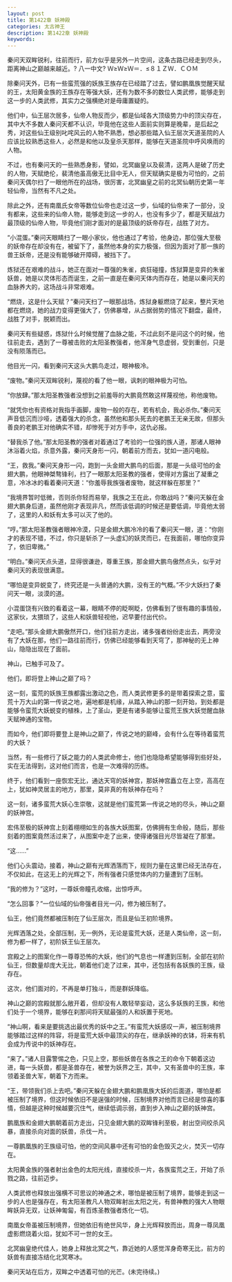 ```yaml
---
layout: post
title: 第1422章 妖神殿
categories: 太古神王
description: 第1422章 妖神殿
keywords:
---
```


秦问天双眸锐利，往前而行，前方似乎是另外一片空间，这条古路已经走到尽头，距离神山之巅越来越近。? 八一中文? Ｗ≥Ｗ≥Ｗ＝．≤８１ＺＷ．ＣＯＭ

除秦问天外，已有一些蛮荒强的妖族王族存在已经踏了过去，譬如鹏凰族觉醒天赋的王，太阳黄金族的王族存在等强大妖，还有为数不多的数位人类武修，能够走到这一步的人类武修，其实力之强横绝对是毋庸置疑的。

他们中，仙王层次居多，仙帝人物反而少，都是仙域各大顶级势力中的顶尖存在，其中大不多数人秦问天都不认识，毕竟他在这些人面前实则算是晚辈，是后起之秀，对这些仙王级别叱咤风云的人物不熟悉，想必那些踏入仙王层次天道圣院的人应该比较熟悉这些人，必然是和他以及皇杀天那样，能够在天道圣院中呼风唤雨的人物。

不过，也有秦问天的一些熟悉身影，譬如，北冥幽皇以及裴清，这两人是破了历史的人物，天赋绝伦，裴清他虽高傲无比目中无人，但天赋确实是极为可怕的，之前秦问天偶尔扫了一眼他所在的战场，很厉害，北冥幽皇之前的北冥仙朝历史第一年轻仙帝，当然有不凡之处。

除此之外，还有南凰氏女帝等数位仙帝也走过这一步，仙域的仙帝来了一部分，没有都来，这些来的仙帝人物，能够走到这一步的人，也没有多少了，都是天赋战力最顶级的仙帝人物，毕竟他们刚才面对的是最顶级的妖帝存在，战胜了对方。

“小混蛋。”秦问天眼睛扫了一眼小家伙，他也通过了考验，他身边，那位强大至极的妖帝存在却没有在，被留下了，虽然他本身的实力极强，但因为面对了那一族的兽王妖帝，还是没有能够破开障碍，被挡下了。

炼狱还在艰难的战斗，她正在面对一尊强的朱雀，疯狂碰撞，炼狱算是变异的朱雀妖兽，她是以灵体形态而诞生，之前一直是在秦问天体内而存在，她是以秦问天的血脉养大的，这场战斗非常艰难。

“燃烧，这是什么天赋？”秦问天扫了一眼那战场，炼狱身躯燃烧了起来，整片天地都在燃烧，她的战力变得更强大了，仿佛暴增，从占据弱势的情况下翻盘，最终，战胜了对手，脱颖而出。

秦问天有些疑惑，炼狱什么时候觉醒了血脉之能，不过此刻不是问这个的时候，他往前走去，遇到了一尊被击败的太阳圣教强者，他浑身气息虚弱，受到重创，只是没有陨落而已。

他目光一闪，看到秦问天这头大鹏鸟走过，眼神极冷。

“废物。”秦问天双眸锐利，蔑视的看了他一眼，讽刺的眼神极为可怕。

“你放肆。”那太阳圣教强者没想到之前羞辱的大鹏竟然敢这样蔑视他，称他废物。

“就凭你也有资格对我指手画脚，废物一般的存在，若有机会，我必杀你。”秦问天声音低沉而沙哑，透着强大的杀念，虽然他和那头死去的老鹏王无亲无故，但那头善良的老鹏王对他确实不错，却惨死于对方手中，这仇必报。

“替我杀了他。”那太阳圣教的强者对着通过了考验的一位强的族人道，那诸人眼神沐浴着火焰，杀意外露，秦问天身形一闪，朝着前方而去，犹如一道闪电般。

“王，救我。”秦问天身形一闪，跑到一头金翅大鹏鸟的后面，那是一头级可怕的金翅大鹏，他眼神桀骜锋利，扫了一眼那太阳圣教的强者，使得对方露出了凝重之意，冷冰冰的看着秦问天道：“你羞辱我族强者废物，就这样躲在那里？”

“我境界暂时低微，否则杀你轻而易举，我族之王在此，你敢战吗？”秦问天躲在金翅大鹏身后道，虽然他刚才表现非凡，然而该低调的时候还是要低调，毕竟他太弱了，这里的人和妖有太多可以灭了他的。

“哼。”那太阳圣教强者眼神冷漠，只是金翅大鹏冷冷的看了秦问天一眼，道：“你刚才的表现不错，不过，你只是斩杀了一头虚幻的妖灵而已，在我面前，哪怕你变异了，依旧卑微。”

“明白。”秦问天点头道，显得很谦逊，尊重王族，那金翅大鹏鸟傲然点头，似乎对秦问天的表现很满意。

“哪怕是变异蜕变了，终究还是一头普通的大鹏，没有王的气概。”不少大妖扫了秦问天一眼，淡漠的道。

小混蛋饶有兴致的看着这一幕，眼睛不停的眨啊眨，仿佛看到了很有趣的事情般，这家伙，太猥琐了，这些人和妖兽轻视他，迟早要付出代价。

“走吧。”那头金翅大鹏傲然开口，他们往前方走出，诸多强者纷纷走出去，两旁没有了大妖在那，他们一路往前而行，仿佛已经能够看到天穹了，那神秘的无上神山，隐隐出现在了面前。

神山，已触手可及了。

他们，即将登上神山之巅了吗？

这一刻，蛮荒的妖族王族都露出激动之色，而人类武修更多的是带着探索之意，蛮荒十万大山的第一传说之地，遍地都是机缘，从踏入神山的那一刻开始，到处都是能够令蛮荒大妖蜕变的植株，上了圣山，更是有诸多能够让蛮荒王族大妖觉醒血脉天赋神通的宝物。

而如今，他们即将要登上是神山之巅了，传说之地的巅峰，会有什么在等待着蛮荒的大妖？

当然，有一些修行了妖之能力的人类武命修士，他们也隐隐希望能够得到些好处，实在无法得到，这对他们而言，也是一次难得的历练。

终于，他们看到一座恢宏无比，通达天穹的妖神宫，那妖神宫矗立在上空，高高在上，犹如神灵居主的地方，那里，莫非真的有妖神存在吗？

这一刻，诸多蛮荒大妖心生崇敬，这就是他们蛮荒第一传说之地的尽头，神山之巅的妖神宫。

宏伟至极的妖神宫上刻着栩栩如生的各族大妖图案，仿佛拥有生命般，随后，那些刻着的图案竟然活过来了，从图案中走了出来，使得诸强目光尽皆凝在了那里。

“这……”

他们心头震动，接着，神山之巅有光辉洒落而下，规则力量在这里已经无法存在，不仅如此，在这无上的光辉之下，所有强者只感觉体内的力量遭到了压制。

“我的修为？”这时，一尊妖帝瞳孔收缩，出惊呼声。

“怎么回事？”一位仙域的仙帝强者目光一闪，修为被压制了。

仙王，他们竟然都被压制在了仙王层次，而且是仙王初阶境界。

光辉洒落之处，全部压制，无一例外，无论是蛮荒大妖，还是人类仙帝，这一刻，修为都一样了，初阶妖王仙王层次。

宫殿之上的图案化作一尊尊恐怖的大妖，他们的气息也一样遭到压制，全部在初阶仙王，但数量却庞大无比，朝着他们走了过来，其中，还包括有各妖族的王族，级存在。

这次，他们面对的，不再是单打独斗，而是群妖降临。

神山之巅的宫殿就那么敞开着，但却没有人敢轻举妄动，这么多妖族的王族，和他们处于一个境界，能够在刹那间将天赋最强的人和妖置于死地。

“神山啊，看来是要挑选出最优秀的妖中之王。”有蛮荒大妖感叹一声，被压制境界能够踏过这样的阵容，将是蛮荒大妖中最顶尖的存在，继承妖神的衣钵，将来有机会成为传说中的妖神存在。

“来了。”诸人目露警惕之色，只见上空，那些妖兽在各族之王的命令下朝着这边进，每一头妖兽，都是圣兽存在，被誉为妖界之王，其中，又有圣兽中的王族，率领着圣兽大军，朝着下方而来。

“王，带领我们杀上去吧。”秦问天躲在金翅大鹏和鹏凰族大妖的后面道，哪怕是都被压制了境界，但这时候依旧不是逞强的时候，压制境界对他而言已经是惊喜的事情，但越是这种时候越要沉住气，继续低调示弱，直到步入神山之巅的妖神宫。

鹏凰族和金翅大鹏朝着前方走出，只见金翅大鹏的双眸锋利至极，射出空间绞杀风暴，直接杀向对面的妖兽，杀伐一片。

一尊鹏凰族的王族级可怕，他的空间风暴中还有可怕的金色毁灭之火，焚灭一切存在。

太阳黄金族的强者射出金色的太阳光线，直接绞杀一片，各族蛮荒之王，开始了杀戮之路，往前迈步。

人类武修也释放出强横不可思议的神通之术，哪怕是被压制了境界，能够走到这一步的人也是强存在，有太阳圣教凡人物双眸射出太阳之光，有兽神教的强大人物眼眸妖异无双，让妖神匍匐，有百炼圣教强者炼化一切。

南凰女帝虽被压制境界，但她依旧有绝世风华，身上光辉释放而出，周身一尊凤凰虚影燃烧着火焰，犹如不可一世的女王。

北冥幽皇绝代佳人，她身上释放北冥之气，靠近她的人感觉浑身奇寒无比，前方的妖兽有直接冻结化北冥寒冰。

秦问天站在后方，双眸之中透着可怕的光芒。(未完待续。)
